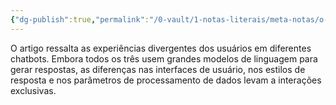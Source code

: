 ```yaml
---
{"dg-publish":true,"permalink":"/0-vault/1-notas-literais/meta-notas/o-artigo-ressalta-as-experiencias-divergentes-dos-usuarios-em-diferentes-chatbots/","dgHomeLink":true,"dgShowLocalGraph":true,"dgShowFileTree":true,"dgEnableSearch":true}
---
```


O artigo ressalta as experiências divergentes dos usuários em diferentes chatbots. Embora todos os três usem grandes modelos de linguagem para gerar respostas, as diferenças nas interfaces de usuário, nos estilos de resposta e nos parâmetros de processamento de dados levam a interações exclusivas.

